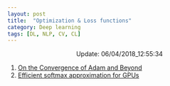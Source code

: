```yaml
---
layout: post
title:  "Optimization & Loss functions"
category: Deep learning
tags: [DL, NLP, CV, CL]
---
```






<center> Update: 06/04/2018_12:55:34</center>

  	
1. [ On the Convergence of Adam and Beyond](https://rawgit.com/elbayadm/PaperNotes/master/notes/optimization/2018-On-the-Convergence-of-Adam-and-Beyond.html)
2. [ Efficient softmax approximation for GPUs](https://rawgit.com/elbayadm/PaperNotes/master/notes/optimization/2016-Efficient-softmax-approximation-for-GPUs.html)
